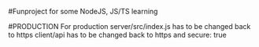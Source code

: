 #Funproject for some NodeJS, JS/TS learning

#PRODUCTION
For production server/src/index.js has to be changed back to https
client/api has to be changed back to https and secure: true
